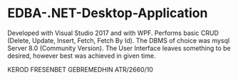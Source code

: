 # EDBA-.NET-Desktop-Application
Developed with Visual Studio 2017 and with WPF.
Performs basic CRUD (Delete, Update, Insert, Fetch, Fetch By Id). The DBMS of choice was mysql Server 8.0 (Community Version).
The User Interface leaves something to be desired, however best was achieved in given time.











KEROD FRESENBET GEBREMEDHIN
ATR/2660/10
